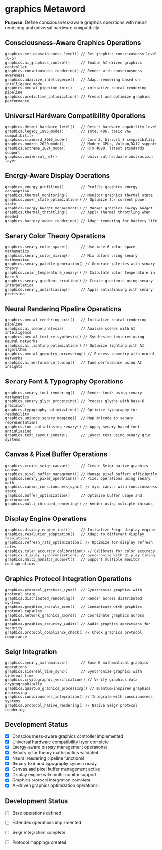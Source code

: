 # graphics Metaword

**Purpose**: Define consciousness-aware graphics operations with neural rendering and universal hardware compatibility

## Consciousness-Aware Graphics Operations

```hyphos
graphics.set_consciousness_level() // Set graphics consciousness level (0-5)
graphics.ai_graphics_control()     // Enable AI-driven graphics controller
graphics.consciousness_rendering() // Render with consciousness awareness
graphics.adaptive_intelligence()   // Adapt rendering based on intelligence mode
graphics.neural_pipeline_init()    // Initialize neural rendering pipeline
graphics.predictive_optimization() // Predict and optimize graphics performance
```

## Universal Hardware Compatibility Operations

```hyphos
graphics.detect_hardware_level()   // Detect hardware capability level
graphics.legacy_1995_mode()        // Intel 486, basic VGA compatibility
graphics.standard_2010_mode()      // Core 2, DirectX 9 compatibility
graphics.modern_2020_mode()        // Modern GPUs, Vulkan/DX12 support
graphics.extreme_2024_mode()       // RTX 4090, latest standards support
graphics.universal_hal()           // Universal hardware abstraction layer
```

## Energy-Aware Display Operations

```hyphos
graphics.energy_profiling()        // Profile graphics energy consumption
graphics.thermal_monitoring()      // Monitor graphics thermal state
graphics.power_state_optimization() // Optimize for current power state
graphics.energy_budget_management() // Manage graphics energy budget
graphics.thermal_throttling()      // Apply thermal throttling when needed
graphics.battery_aware_rendering() // Adapt rendering for battery life
```

## Senary Color Theory Operations

```hyphos
graphics.senary_color_space()      // Use base-6 color space mathematics
graphics.senary_color_mixing()     // Mix colors using senary mathematics
graphics.senary_palette_generation() // Generate palettes with senary theory
graphics.color_temperature_senary() // Calculate color temperature in base-6
graphics.senary_gradient_creation() // Create gradients using senary interpolation
graphics.senary_antialiasing()     // Apply antialiasing with senary precision
```

## Neural Rendering Pipeline Operations

```hyphos
graphics.neural_rendering_init()   // Initialize neural rendering pipeline
graphics.ai_scene_analysis()       // Analyze scenes with AI intelligence
graphics.neural_texture_synthesis() // Synthesize textures using neural networks
graphics.ai_lighting_optimization() // Optimize lighting with AI algorithms
graphics.neural_geometry_processing() // Process geometry with neural networks
graphics.ai_performance_tuning()   // Tune performance using AI insights
```

## Senary Font & Typography Operations

```hyphos
graphics.senary_font_rendering()   // Render fonts using senary mathematics
graphics.senary_glyph_processing() // Process glyphs with base-6 precision
graphics.typography_optimization() // Optimize typography for readability
graphics.unicode_senary_mapping()  // Map Unicode to senary representations
graphics.font_antialiasing_senary() // Apply senary-based font antialiasing
graphics.text_layout_senary()      // Layout text using senary grid systems
```

## Canvas & Pixel Buffer Operations

```hyphos
graphics.create_seigr_canvas()     // Create Seigr-native graphics canvas
graphics.pixel_buffer_management() // Manage pixel buffers efficiently
graphics.senary_pixel_operations() // Pixel operations using senary math
graphics.canvas_consciousness_sync() // Sync canvas with consciousness state
graphics.buffer_optimization()     // Optimize buffer usage and performance
graphics.multi_threaded_rendering() // Render using multiple threads
```

## Display Engine Operations

```hyphos
graphics.display_engine_init()     // Initialize Seigr display engine
graphics.resolution_adaptation()   // Adapt to different display resolutions
graphics.refresh_rate_optimization() // Optimize for display refresh rates
graphics.color_accuracy_calibration() // Calibrate for color accuracy
graphics.display_synchronization() // Synchronize with display timing
graphics.multi_monitor_support()   // Support multiple monitor configurations
```

## Graphics Protocol Integration Operations

```hyphos
graphics.protocol_graphics_sync()  // Synchronize graphics with protocol state
graphics.distributed_rendering()   // Render across distributed systems
graphics.graphics_capsule_comm()   // Communicate with graphics protocol capsules
graphics.network_graphics_coord()  // Coordinate graphics across network
graphics.graphics_security_audit() // Audit graphics operations for security
graphics.protocol_compliance_check() // Check graphics protocol compliance
```

## Seigr Integration

```hyphos
graphics.senary_mathematics()      // Base-6 mathematical graphics operations
graphics.sidereal_time_sync()      // Synchronize graphics with sidereal time
graphics.cryptographic_verification() // Verify graphics data cryptographically
graphics.quantum_graphics_processing() // Quantum-inspired graphics processing
graphics.consciousness_integration() // Integrate with consciousness systems
graphics.protocol_native_rendering() // Native Seigr protocol rendering
```

## Development Status

- [x] Consciousness-aware graphics controller implemented
- [x] Universal hardware compatibility layer complete
- [x] Energy-aware display management operational
- [x] Senary color theory mathematics validated
- [x] Neural rendering pipeline functional
- [x] Senary font and typography system ready
- [x] Canvas and pixel buffer management active
- [x] Display engine with multi-monitor support
- [x] Graphics protocol integration complete
- [x] AI-driven graphics optimization operational

## Development Status

- [ ] Base operations defined
- [ ] Extended operations implemented  
- [ ] Seigr integration complete
- [ ] Protocol mappings created

